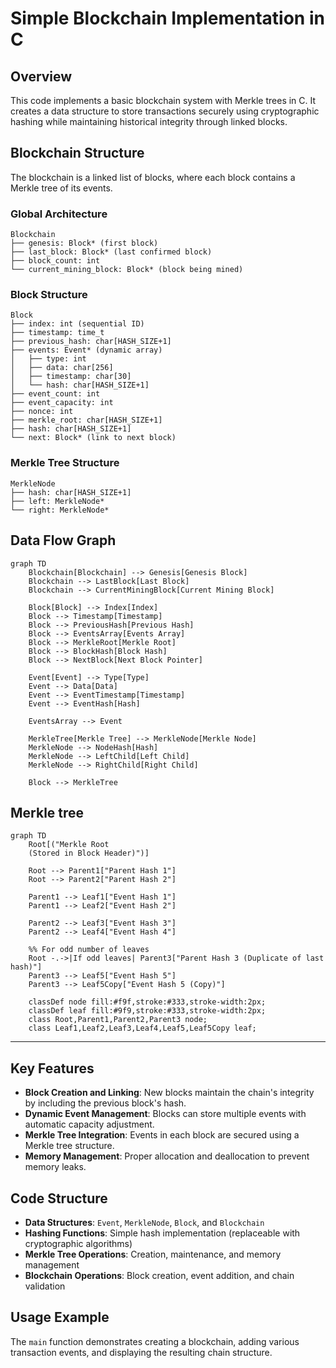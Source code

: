 
# Simple Blockchain Implementation in C

## Overview
This code implements a basic blockchain system with Merkle trees in C. It creates a data structure to store transactions securely using cryptographic hashing while maintaining historical integrity through linked blocks.

## Blockchain Structure
The blockchain is a linked list of blocks, where each block contains a Merkle tree of its events.

### Global Architecture
```plaintext
Blockchain
├── genesis: Block* (first block)
├── last_block: Block* (last confirmed block)
├── block_count: int
└── current_mining_block: Block* (block being mined)
```

### Block Structure
```plaintext
Block
├── index: int (sequential ID)
├── timestamp: time_t
├── previous_hash: char[HASH_SIZE+1]
├── events: Event* (dynamic array)
│   ├── type: int
│   ├── data: char[256]
│   ├── timestamp: char[30]
│   └── hash: char[HASH_SIZE+1]
├── event_count: int
├── event_capacity: int
├── nonce: int
├── merkle_root: char[HASH_SIZE+1]
├── hash: char[HASH_SIZE+1]
└── next: Block* (link to next block)
```

### Merkle Tree Structure
```plaintext
MerkleNode
├── hash: char[HASH_SIZE+1]
├── left: MerkleNode*
└── right: MerkleNode*
```

## Data Flow Graph
```mermaid
graph TD
    Blockchain[Blockchain] --> Genesis[Genesis Block]
    Blockchain --> LastBlock[Last Block]
    Blockchain --> CurrentMiningBlock[Current Mining Block]
    
    Block[Block] --> Index[Index]
    Block --> Timestamp[Timestamp]
    Block --> PreviousHash[Previous Hash]
    Block --> EventsArray[Events Array]
    Block --> MerkleRoot[Merkle Root]
    Block --> BlockHash[Block Hash]
    Block --> NextBlock[Next Block Pointer]
    
    Event[Event] --> Type[Type]
    Event --> Data[Data]
    Event --> EventTimestamp[Timestamp]
    Event --> EventHash[Hash]
    
    EventsArray --> Event
    
    MerkleTree[Merkle Tree] --> MerkleNode[Merkle Node]
    MerkleNode --> NodeHash[Hash]
    MerkleNode --> LeftChild[Left Child]
    MerkleNode --> RightChild[Right Child]
    
    Block --> MerkleTree
```


## Merkle tree
```mermaid
graph TD
    Root[("Merkle Root
    (Stored in Block Header)")]
    
    Root --> Parent1["Parent Hash 1"]
    Root --> Parent2["Parent Hash 2"]
    
    Parent1 --> Leaf1["Event Hash 1"]
    Parent1 --> Leaf2["Event Hash 2"]
    
    Parent2 --> Leaf3["Event Hash 3"]
    Parent2 --> Leaf4["Event Hash 4"]
    
    %% For odd number of leaves
    Root -.->|If odd leaves| Parent3["Parent Hash 3 (Duplicate of last hash)"]
    Parent3 --> Leaf5["Event Hash 5"]
    Parent3 --> Leaf5Copy["Event Hash 5 (Copy)"]

    classDef node fill:#f9f,stroke:#333,stroke-width:2px;
    classDef leaf fill:#9f9,stroke:#333,stroke-width:2px;
    class Root,Parent1,Parent2,Parent3 node;
    class Leaf1,Leaf2,Leaf3,Leaf4,Leaf5,Leaf5Copy leaf;
```
---

## Key Features
- **Block Creation and Linking**: New blocks maintain the chain's integrity by including the previous block's hash.
- **Dynamic Event Management**: Blocks can store multiple events with automatic capacity adjustment.
- **Merkle Tree Integration**: Events in each block are secured using a Merkle tree structure.
- **Memory Management**: Proper allocation and deallocation to prevent memory leaks.

## Code Structure
- **Data Structures**: `Event`, `MerkleNode`, `Block`, and `Blockchain`
- **Hashing Functions**: Simple hash implementation (replaceable with cryptographic algorithms)
- **Merkle Tree Operations**: Creation, maintenance, and memory management
- **Blockchain Operations**: Block creation, event addition, and chain validation

## Usage Example
The `main` function demonstrates creating a blockchain, adding various transaction events, and displaying the resulting chain structure.



